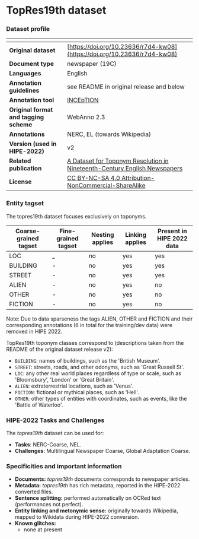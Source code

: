 # TopRes19th dataset

### Dataset profile

| <!-- -->    | <!-- -->    |
|-------------|-------------|
| **Original dataset**    |[https://doi.org/10.23636/r7d4-kw08](https://doi.org/10.23636/r7d4-kw08)  |
| **Document type**       | newspaper (19C) |
| **Languages**           | English |
| **Annotation guidelines** | see README in original release and below |
| **Annotation tool**     | [INCEpTION](https://inception-project.github.io/) |
| **Original format and tagging scheme** | WebAnno 2.3 |
| **Annotations**          | NERC, EL (towards Wikipedia) |
| **Version (used in HIPE-2022)**   | v2 |
| **Related publication**               |[A Dataset for Toponym Resolution in Nineteenth-Century English Newspapers](https://openhumanitiesdata.metajnl.com/articles/10.5334/johd.56/)  |
| **License**              |[CC BY-NC-SA 4.0 Attribution-NonCommercial-ShareAlike](https://creativecommons.org/licenses/by-nc-sa/4.0/)  |


### Entity tagset 

The topres19th dataset focuses exclusively on toponyms.

| Coarse-grained tagset | Fine-grained tagset | Nesting applies | Linking applies | Present in HIPE 2022 data |
| ------| ------------| --------| --------| -------------|
|LOC    | _        | no      | yes     | yes |
|BUILDING  | -     | no      | yes     | yes |
| STREET  | -      | no      | yes     | yes |
| ALIEN | -        | no      | yes     | no |
| OTHER | -        | no      | yes     | no |
| FICTION | -      | no      | yes     | no |

Note: Due to data sparseness the tags ALIEN, OTHER and FICTION and their corresponding annotations (6 in total for the training/dev data) were removed in HIPE 2022.

TopRes19th toponym classes correspond to (descriptions taken from the README of the original dataset release v2):

* `BUILDING`: names of buildings, such as the 'British Museum'.
* `STREET`: streets, roads, and other odonyms, such as 'Great Russell St'.
* `LOC`: any other real world places regardless of type or scale, such as 'Bloomsbury', 'London' or 'Great Britain'.
* `ALIEN`: extraterrestrial locations, such as 'Venus'.
* `FICTION`: fictional or mythical places, such as 'Hell'.
* `OTHER`: other types of entities with coordinates, such as events, like the 'Battle of Waterloo'.


### HIPE-2022 Tasks and Challenges

The *topres19th* dataset can be used for:    

- **Tasks**: NERC-Coarse,  NEL.
- **Challenges**: Multilingual Newspaper Coarse, Global Adaptation Coarse.


### Specificities and important information
 
- **Documents:** *topres19th* documents corresponds to newspaper articles.
- **Metadata:** *topres19th* has rich metadata, reported in the HIPE-2022 converted files.
- **Sentence splitting:** performed automatically on OCRed text (performances not perfect).
- **Entity linking and metonymic sense:** originally towards Wikipedia, mapped to Wikidata during HIPE-2022 conversion.
- **Known glitches:**
	-  none at present

